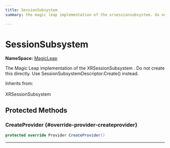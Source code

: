 ```yaml
---
title: SessionSubsystem
summary: the magic leap implementation of the xrsessionsubsystem. do not create this directly. use sessionsubsystemdescriptor.create instead. 

---
```


# SessionSubsystem



**NameSpace:** 
[MagicLeap](/unity-api/api/UnityEngine.XR.MagicLeap/UnityEngine.XR.MagicLeap.md) 


The Magic Leap implementation of the  XRSessionSubsystem . Do not create this directly. Use  SessionSubsystemDescriptor.Create()  instead.   


Inherits from: <br></br>XRSessionSubsystem




## Protected Methods

### CreateProvider {#override-provider-createprovider}

```csharp
protected override Provider CreateProvider()
```






-----------

